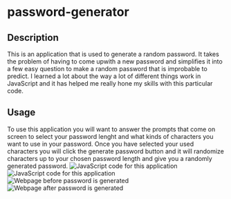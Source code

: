 # password-generator

## Description
This is an application that is used to generate a random password.
It takes the problem of having to come upwith a new password and simplifies it into a few easy question to make a random password that is improbable to predict.
I learned a lot about the way a lot of different things work in JavaScript and it has helped me really hone my skills with this particular code.


## Usage
To use this application you will want to answer the prompts that come on screen to select your password lenght and what kinds of characters you want to use in your password.
Once you have selected your used characters you will click the generate password button and it will randomize characters up to your chosen password length and give you a randomly generated password.
![JavaScript code for this application](/challenge-assignments/week-3/password-generator/images/passwordJS.png)
![JavaScript code for this application](/challenge-assignments/week-3/password-generator/images/passwordJS2.png)
![Webpage before password is generated](/challenge-assignments/week-3/password-generator/images/passwordHome.png)
![Webpage after password is generated](/challenge-assignments/week-3/password-generator/images/passwordGenerated.png)

